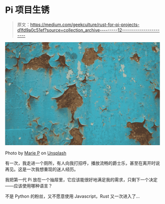 # Pi 项目生锈

> 原文：<https://medium.com/geekculture/rust-for-pi-projects-d1fd9a0c51ef?source=collection_archive---------12----------------------->

![](img/2d7d9c820af3f20c02e0f2a11fd45ada.png)

Photo by [Marie P](https://unsplash.com/@marie_enk?utm_source=medium&utm_medium=referral) on [Unsplash](https://unsplash.com?utm_source=medium&utm_medium=referral)

有一次，我走进一个厕所，有人向我打招呼，播放流畅的爵士乐，甚至在离开时说再见。这是一次我想重现的迷人经历。

我把第一代 Pi 放在一个抽屉里，它应该能很好地满足我的需求，只剩下一个决定——应该使用哪种语言？

不是 Python 的粉丝，又不愿意使用 Javascript，Rust 又一次进入了…